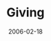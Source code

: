 ---
layout: message
category: message
series: "Full Contact Life"
title: "Giving"
date: 2006-02-18
message_id: 81
---
